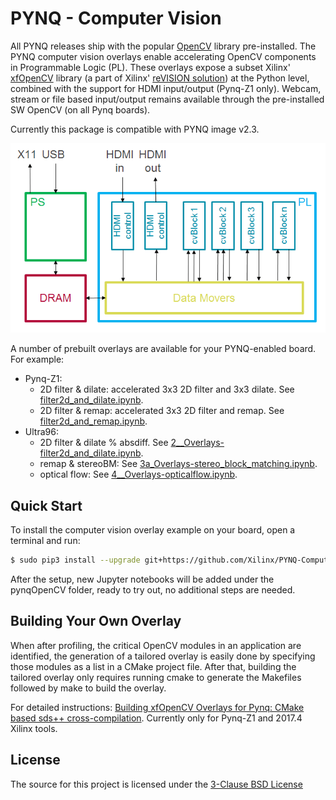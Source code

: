 # PYNQ - Computer Vision

All PYNQ releases ship with the popular [OpenCV](https://opencv.org/) library pre-installed. The PYNQ computer vision overlays enable accelerating OpenCV components in Programmable Logic (PL). These overlays expose a subset Xilinx' [xfOpenCV](https://github.com/Xilinx/xfopencv) library (a part of Xilinx' [reVISION solution](https://www.xilinx.com/products/design-tools/embedded-vision-zone.html)) at the Python level, combined with the support for HDMI input/output (Pynq-Z1 only). Webcam, stream or file based input/output remains available through the pre-installed SW OpenCV (on all Pynq boards).

Currently this package is compatible with PYNQ image v2.3.

![](./block_diagram.png)

A number of prebuilt overlays are available for your PYNQ-enabled board. For example:
  + Pynq-Z1:
    + 2D filter & dilate: accelerated 3x3 2D filter and 3x3 dilate. See  [filter2d_and_dilate.ipynb](./boards/Pynq-Z1/notebooks/filter2d_and_dilate.ipynb).
    + 2D filter & remap: accelerated 3x3 2D filter and remap. See [filter2d_and_remap.ipynb](./boards/Pynq-Z1/notebooks/filter2d_and_remap.ipynb). 
  + Ultra96:
    + 2D filter & dilate % absdiff. See [2__Overlays-filter2d_and_dilate.ipynb](./boards/Ultra96/notebooks/2__Overlays-filter2d_and_dilate.ipynb).
    + remap & stereoBM: See [3a_Overlays-stereo_block_matching.ipynb](./boards/Ultra96/notebooks/3a_Overlays-stereo_block_matching.ipynb).
    + optical flow: See [4__Overlays-opticalflow.ipynb](./boards/Ultra96/notebooks/4__Overlays-opticalflow.ipynb).

## Quick Start

To install the computer vision overlay example on your board, open a terminal and run:

   ```bash
   $ sudo pip3 install --upgrade git+https://github.com/Xilinx/PYNQ-ComputerVision.git
   ```
   
After the setup, new Jupyter notebooks will be added under the pynqOpenCV folder, ready to try out, no additional steps are needed. 

## Building Your Own Overlay

When after profiling, the critical OpenCV modules in an application are identified, the generation of a tailored overlay is easily done by specifying those modules as a list in a CMake project file. After that, building the tailored overlay only requires running cmake to generate the Makefiles followed by make to build the overlay.

For detailed instructions:  [Building xfOpenCV Overlays for Pynq: CMake based sds++ cross-compilation](overlays/README.md). Currently only for Pynq-Z1 and 2017.4 Xilinx tools.

## License

The source for this project is licensed under the [3-Clause BSD License](LICENSE)
